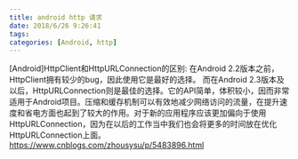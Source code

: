 ```yaml
---
title: android http 请求
date: 2018/6/26 9:26:41
tags:
categories: [Android, http]
---
```


[Android]HttpClient和HttpURLConnection的区别:
在Android 2.2版本之前，HttpClient拥有较少的bug，因此使用它是最好的选择。
而在Android 2.3版本及以后，HttpURLConnection则是最佳的选择。它的API简单，体积较小，因而非常适用于Android项目。压缩和缓存机制可以有效地减少网络访问的流量，在提升速度和省电方面也起到了较大的作用。对于新的应用程序应该更加偏向于使用HttpURLConnection，因为在以后的工作当中我们也会将更多的时间放在优化HttpURLConnection上面。
https://www.cnblogs.com/zhousysu/p/5483896.html
